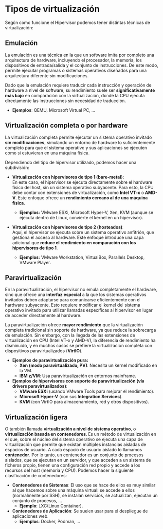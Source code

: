#  Tipos de virtualización

Según como funcione el Hipervisor podemos tener distintas técnicas de virtualización:

## Emulación

La emulación es una técnica en la que un software imita por completo una arquitectura de hardware, incluyendo el procesador, la memoria, los dispositivos de entrada/salida y el conjunto de instrucciones. De este modo, permite ejecutar programas o sistemas operativos diseñados para una arquitectura diferente sin modificaciones.  

Dado que la emulación requiere traducir cada instrucción y operación de hardware a nivel de software, su rendimiento suele ser **significativamente más bajo** en comparación con la virtualización, donde la CPU ejecuta directamente las instrucciones sin necesidad de traducción.  

* **Ejemplos**: QEMU, Microsoft Virtual PC, ...

## Virtualización completa o por hardware

La virtualización completa permite ejecutar un sistema operativo invitado **sin modificaciones**, simulando un entorno de hardware lo suficientemente completo para que el sistema operativo y sus aplicaciones se ejecuten como si estuvieran en una máquina física.  

Dependiendo del tipo de hipervisor utilizado, podemos hacer una subdivisión:  

* **Virtualización con hipervisores de tipo 1 (bare-metal)**:  
  En este caso, el hipervisor se ejecuta directamente sobre el hardware físico del host, sin un sistema operativo subyacente. Para esto, la CPU debe contar con extensiones de virtualización, como **Intel VT-x** o **AMD-V**. Este enfoque ofrece un **rendimiento cercano al de una máquina física**.  
  * **Ejemplos:** VMware ESXi, Microsoft Hyper-V, Xen, KVM (aunque se ejecuta dentro de Linux, convierte el kernel en un hipervisor).  

* **Virtualización con hipervisores de tipo 2 (hosteados)**:  
  Aquí, el hipervisor se ejecuta sobre un sistema operativo anfitrión, que gestiona el acceso al hardware. Este enfoque introduce una capa adicional que **reduce el rendimiento en comparación con los hipervisores de tipo 1**.  
  * **Ejemplos:** VMware Workstation, VirtualBox, Parallels Desktop, VMware Player.  


## Paravirtualización

En la paravirtualización, el hipervisor no emula completamente el hardware, sino que ofrece una **interfaz especial** a la que los sistemas operativos invitados deben adaptarse para comunicarse eficientemente con el hardware subyacente. Esto requiere modificar el kernel del sistema operativo invitado para utilizar llamadas específicas al hipervisor en lugar de acceder directamente al hardware.  

La paravirtualización ofrece **mayor rendimiento** que la virtualización completa tradicional sin soporte de hardware, ya que reduce la sobrecarga de emulación. Sin embargo, con la llegada de las extensiones de virtualización en CPU (Intel VT-x y AMD-V), la diferencia de rendimiento ha disminuido, y en muchos casos se prefiere la virtualización completa con dispositivos paravirtualizados (**VirtIO**).  

* **Ejemplos de paravirtualización pura:**  
    * **Xen (modo paravirtualizado, PV)**: Necesita un kernel modificado en la VM.  
    * **IBM z/VM**: Usa paravirtualización en entornos mainframe.  
* **Ejemplos de hipervisores con soporte de paravirtualización (vía drivers paravirtualizados):**  
    * **VMware ESXi** (usando VMware Tools para mejorar el rendimiento).  
    * **Microsoft Hyper-V** (con sus **Integration Services**).  
    * **KVM** (con VirtIO para almacenamiento, red y otros dispositivos).  

## Virtualización ligera

O también llamada **virtualización a nivel de sistema operativo**, o **virtualización basada en contenedores**. Es un método de virtualización en el que, sobre el núcleo del sistema operativo se ejecuta una capa de virtualización que permite que existan múltiples instancias aisladas de espacios de usuario. A cada espacio de usuario aislado lo llamamos **contenedor**. Por lo tanto, un contenedor es un conjunto de procesos aislados, que se ejecutan en un servidor, y que acceden a un sistema de ficheros propio, tienen una configuración red propio y accede a los recursos del host (memoria y CPU).
Podemos hacer la siguiente clasificación de contenedores:

* **Contenedores de Sistemas**: El uso que se hace de ellos es muy similar al que hacemos sobre una máquina virtual: se accede a ellos (normalmente por SSH), se instalan servicios, se actualizan, ejecutan un conjunto de procesos, ... 
    * **Ejemplo**: LXC(Linux Container).
* **Contenedores de Aplicación**: Se suelen usar para el despliegue de aplicaciones web. 
    * **Ejemplos**: Docker, Podman, ...



